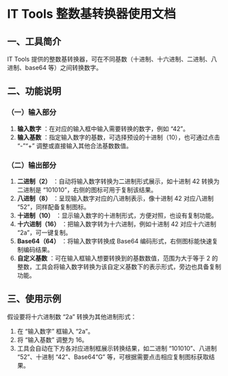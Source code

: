# IT Tools 整数基转换器使用文档

## 一、工具简介
IT Tools 提供的整数基转换器，可在不同基数（十进制、十六进制、二进制、八进制、base64 等）之间转换数字。

## 二、功能说明

### （一）输入部分

  1. **输入数字** ：在对应的输入框中输入需要转换的数字，例如 “42”。
  2. **输入基数** ：指定输入数字的基数，可选择预设的十进制（10），也可通过点击 “-”“+” 调整或直接输入其他合法基数数值。

### （二）输出部分

  1. **二进制（2）** ：自动将输入数字转换为二进制形式展示，如十进制 42 转换为二进制是 “101010”，右侧的图标可用于复制该结果。
  2. **八进制（8）** ：呈现输入数字对应的八进制表示，像十进制 42 对应八进制 “52”，同样配备复制图标。
  3. **十进制（10）** ：显示输入数字的十进制形式，方便对照，也设有复制功能。
  4. **十六进制（16）** ：把输入数字转为十六进制，例如十进制 42 对应十六进制 “2a”，可一键复制。
  5. **Base64（64）** ：将输入数字转换成 Base64 编码形式，右侧图标能快速复制编码结果。
  6. **自定义基数** ：可在输入框输入想要转换到的基数数值，范围为大于等于 2 的整数，工具会将输入数字转换为该自定义基数下的表示形式，旁边也具备复制功能。

## 三、使用示例

假设要将十六进制数 “2a” 转换为其他进制形式：

  1. 在 “输入数字” 框输入 “2a”。
  2. 将 “输入基数” 调整为 16。
  3. 工具会自动在下方各对应进制框展示转换结果，如二进制 “101010”、八进制 “52”、十进制 “42”、Base64“G” 等，可根据需要点击相应复制图标获取结果。
